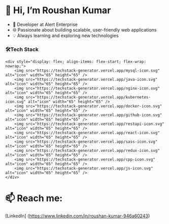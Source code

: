 # 👋 Hi, I’m Roushan Kumar
- 🚀 Developer at Alert Enterprise
- 🌐 Passionate about building scalable, user-friendly web applications
- 💡 Always learning and exploring new technologies

### 🛠️Tech Stack
    <div style="display: flex; align-items: flex-start; flex-wrap: nowrap;">
        <img src="https://techstack-generator.vercel.app/mysql-icon.svg" alt="icon" width="65" height="65" />
        <img src="https://techstack-generator.vercel.app/java-icon.svg" alt="icon" width="65" height="65" />
        <img src="https://techstack-generator.vercel.app/nginx-icon.svg" alt="icon" width="65" height="65" />
        <img src="https://techstack-generator.vercel.app/kubernetes-icon.svg" alt="icon" width="65" height="65" />
        <img src="https://techstack-generator.vercel.app/docker-icon.svg" alt="icon" width="65" height="65" />
        <img src="https://techstack-generator.vercel.app/github-icon.svg" alt="icon" width="65" height="65" />
        <img src="https://techstack-generator.vercel.app/restapi-icon.svg" alt="icon" width="65" height="65" />
        <img src="https://techstack-generator.vercel.app/react-icon.svg" alt="icon" width="65" height="65" />
        <img src="https://techstack-generator.vercel.app/sass-icon.svg" alt="icon" width="65" height="65" />
        <img src="https://techstack-generator.vercel.app/redux-icon.svg" alt="icon" width="65" height="65" />
        <img src="https://techstack-generator.vercel.app/cpp-icon.svg" alt="icon" width="65" height="65" />
        <img src="https://techstack-generator.vercel.app/js-icon.svg" alt="icon" width="65" height="65" />
    </div>

# 📫 Reach me:
  [LinkedIn] (https://www.linkedin.com/in/roushan-kumar-946a60243)

<!---
roushanalert/roushanalert is a ✨ special ✨ repository because its `README.md` (this file) appears on your GitHub profile.
You can click the Preview link to take a look at your changes.
--->
